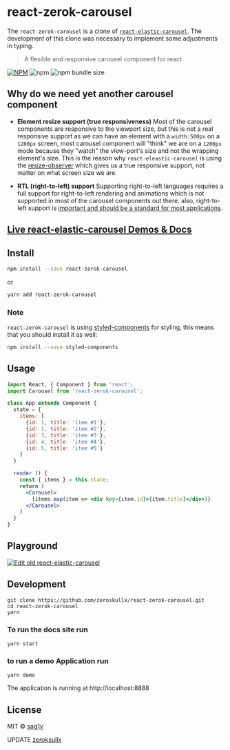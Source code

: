
# react-zerok-carousel

The `react-zerok-carousel` is a clone of [`react-elastic-carousel`](https://sag1v.github.io/react-elastic-carousel/). The development of this clone was necessary to implement some adjustments in typing.


> A flexible and responsive carousel component for react

[![NPM](https://img.shields.io/npm/v/react-zerok-carousel.svg?style=flat-square)](https://www.npmjs.com/package/react-zerok-carousel) ![npm](https://img.shields.io/npm/dw/react-zerok-carousel?style=flat-square) ![npm bundle size](https://img.shields.io/bundlephobia/min/react-zerok-carousel?style=flat-square)

## Why do we need yet another carousel component

- **Element resize support (true responsiveness)**
  Most of the carousel components are responsive to the viewport size, but this is not a real responsive support as we can have an element with a `width:500px` on a `1200px` screen, most carousel component will "think" we are on a `1200px` mode because they "watch" the view-port's size and not the wrapping element's size.
  This is the reason why `react-eleastic-carousel` is using the [resize-observer](https://developers.google.com/web/updates/2016/10/resizeobserver) which gives us a true responsive support, not matter on what screen size we are.

- **RTL (right-to-left) support**
  Supporting right-to-left languages requires a full support for right-to-left rendering and animations which is not supported in most of the carousel components out there. also, right-to-left support is [important and should be a standard for most applications](https://www.youtube.com/watch?v=A_3BfONFRUc).

## [Live react-elastic-carousel Demos & Docs](https://sag1v.github.io/react-elastic-carousel/)

## Install

```bash
npm install --save react-zerok-carousel
```

or

```bash
yarn add react-zerok-carousel
```

### Note

`react-zerok-carousel` is using [styled-components](https://github.com/styled-components/styled-components) for styling, this means that you should install it as well:

```bash
npm install --save styled-components
```

## Usage

```jsx
import React, { Component } from 'react';
import Carousel from 'react-zerok-carousel';

class App extends Component {
  state = {
    items: [
      {id: 1, title: 'item #1'},
      {id: 2, title: 'item #2'},
      {id: 3, title: 'item #3'},
      {id: 4, title: 'item #4'},
      {id: 5, title: 'item #5'}
    ]
  }

  render () {
    const { items } = this.state;
    return (
      <Carousel>
        {items.map(item => <div key={item.id}>{item.title}</div>)}
      </Carousel>
    )
  }
}
```

## Playground

[![Edit old react-elastic-carousel](https://codesandbox.io/static/img/play-codesandbox.svg)](https://codesandbox.io/s/21o46mkwnr)

## Development

```console
git clone https://github.com/zeroskullx/react-zerok-carousel.git
cd react-zerok-carousel
yarn
```

### To run the docs site run

```console
yarn start
```

### to run a demo Application run

```console
yarn demo
```

The application is running at http://localhost:8888

## License

MIT © [sag1v](https://github.com/sag1v)

UPDATE [zeroksullx](https://github.com/zeroskullx)
